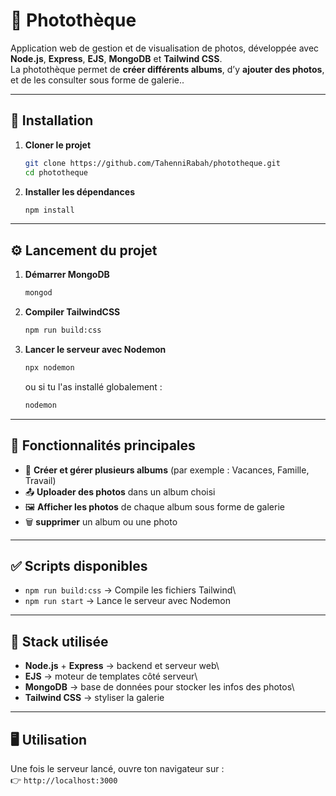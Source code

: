 # 📸 Photothèque

Application web de gestion et de visualisation de photos, développée avec **Node.js**, **Express**, **EJS**, **MongoDB** et **Tailwind CSS**.  
La photothèque permet de **créer différents albums**, d’y **ajouter des photos**, et de les consulter sous forme de galerie..

------------------------------------------------------------------------

## 🚀 Installation

1.  **Cloner le projet**

    ``` bash
    git clone https://github.com/TahenniRabah/phototheque.git
    cd phototheque
    ```

2.  **Installer les dépendances**

    ``` bash
    npm install
    ```

------------------------------------------------------------------------

## ⚙️ Lancement du projet

1.  **Démarrer MongoDB**

    ``` bash
    mongod
    ```

2.  **Compiler TailwindCSS**

    ``` bash
    npm run build:css
    ```

3.  **Lancer le serveur avec Nodemon**

    ``` bash
    npx nodemon
    ```

    ou si tu l'as installé globalement :

    ``` bash
    nodemon
    ```

------------------------------------------------------------------------

## 📂 Fonctionnalités principales

 -  📁 **Créer et gérer plusieurs albums** (par exemple : Vacances, Famille, Travail)
 -  📤 **Uploader des photos** dans un album choisi
 -  🖼️ **Afficher les photos** de chaque album sous forme de galerie
 -  🗑️ **supprimer** un album ou une photo

------------------------------------------------------------------------

## ✅ Scripts disponibles

-   `npm run build:css` → Compile les fichiers Tailwind\
-   `npm run start` → Lance le serveur avec Nodemon

------------------------------------------------------------------------

## 📌 Stack utilisée

-   **Node.js** + **Express** → backend et serveur web\
-   **EJS** → moteur de templates côté serveur\
-   **MongoDB** → base de données pour stocker les infos des photos\
-   **Tailwind CSS** → styliser la galerie

------------------------------------------------------------------------

## 🖥️ Utilisation

Une fois le serveur lancé, ouvre ton navigateur sur :\
👉 `http://localhost:3000`
